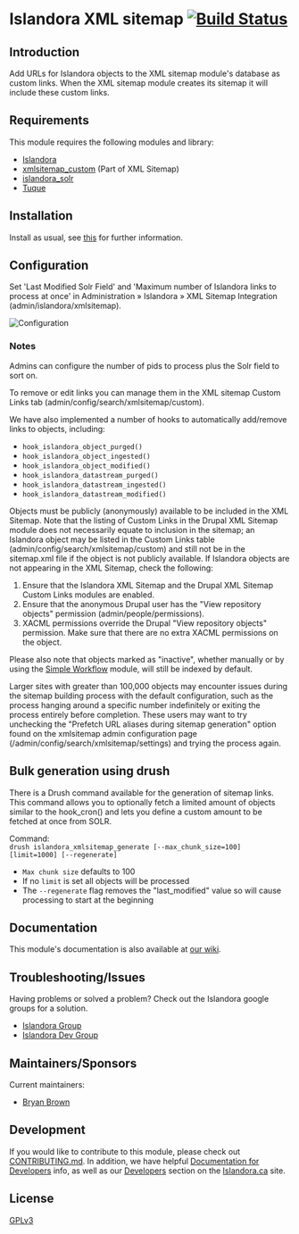 # Islandora XML sitemap [![Build Status](https://travis-ci.org/Islandora/islandora_xmlsitemap.png?branch=7.x)](https://travis-ci.org/Islandora/islandora_xmlsitemap)

## Introduction

Add URLs for Islandora objects to the XML sitemap module's database as custom links.  When the XML sitemap module creates its sitemap it will include these custom links.

## Requirements

This module requires the following modules and library:

* [Islandora](https://github.com/islandora/islandora)
* [xmlsitemap_custom](https://drupal.org/project/xmlsitemap) (Part of XML Sitemap)
* [islandora_solr](http://github.com/Islandora/islandora_solr_search)
* [Tuque](https://github.com/islandora/tuque)

## Installation

Install as usual, see [this](https://drupal.org/documentation/install/modules-themes/modules-7) for further information.

## Configuration

Set 'Last Modified Solr Field' and 'Maximum number of Islandora links to process at once' in Administration » Islandora » XML Sitemap Integration (admin/islandora/xmlsitemap).

![Configuration](https://user-images.githubusercontent.com/2461961/35802085-ffafc758-0a6e-11e8-8a0c-e1f09e4d2a45.png)

### Notes

Admins can configure the number of pids to process plus the Solr field to sort on.

To remove or edit links you can manage them in the XML sitemap Custom Links tab (admin/config/search/xmlsitemap/custom).

We have also implemented a number of hooks to automatically add/remove links to objects, including:

* `hook_islandora_object_purged()`
* `hook_islandora_object_ingested()`
* `hook_islandora_object_modified()`
* `hook_islandora_datastream_purged()`
* `hook_islandora_datastream_ingested()`
* `hook_islandora_datastream_modified()`

Objects must be publicly (anonymously) available to be included in the XML Sitemap.  Note that the listing of Custom Links in the Drupal XML Sitemap module does not necessarily equate to inclusion in the sitemap; an Islandora object may be listed in the Custom Links table (admin/config/search/xmlsitemap/custom) and still not be in the sitemap.xml file if the object is not publicly available.  If Islandora objects are not appearing in the XML Sitemap, check the following:

1. Ensure that the Islandora XML Sitemap and the Drupal XML Sitemap Custom Links modules are enabled.
1. Ensure that the anonymous Drupal user has the "View repository objects" permission (admin/people/permissions).
1. XACML permissions override the Drupal "View repository objects" permission.  Make sure that there are no extra XACML permissions on the object.

Please also note that objects marked as "inactive", whether manually or by using the [Simple Workflow](https://github.com/Islandora/islandora_simple_workflow) module, will still be indexed by default.

Larger sites with greater than 100,000 objects may encounter issues during the sitemap building process with the default configuration, such as the process hanging around a specific number indefinitely or exiting the process entirely before completion. These users may want to try unchecking the "Prefetch URL aliases during sitemap generation" option found on the xmlsitemap admin configuration page (/admin/config/search/xmlsitemap/settings) and trying the process again.

## Bulk generation using drush
There is a Drush command available for the generation of sitemap links. This command allows you to optionally fetch a limited amount of objects similar to the hook_cron() and lets you define a custom amount to be fetched at once from SOLR.

Command:  
`drush islandora_xmlsitemap_generate [--max_chunk_size=100] [limit=1000] [--regenerate]`

* `Max chunk size` defaults to 100
* If no `limit` is set all objects will be processed
* The `--regenerate` flag removes the "last_modified" value so will cause processing to start at the beginning

## Documentation

This module's documentation is also available at [our wiki](https://wiki.duraspace.org/display/ISLANDORA/Islandora+XML+Sitemap).

## Troubleshooting/Issues

Having problems or solved a problem? Check out the Islandora google groups for a solution.

* [Islandora Group](https://groups.google.com/forum/?hl=en&fromgroups#!forum/islandora)
* [Islandora Dev Group](https://groups.google.com/forum/?hl=en&fromgroups#!forum/islandora-dev)

## Maintainers/Sponsors

Current maintainers:

* [Bryan Brown](https://github.com/bryjbrown)

## Development

If you would like to contribute to this module, please check out [CONTRIBUTING.md](CONTRIBUTING.md). In addition, we have helpful [Documentation for Developers](https://github.com/Islandora/islandora/wiki#wiki-documentation-for-developers) info, as well as our [Developers](http://islandora.ca/developers) section on the [Islandora.ca](http://islandora.ca) site.

## License

[GPLv3](http://www.gnu.org/licenses/gpl-3.0.txt)

